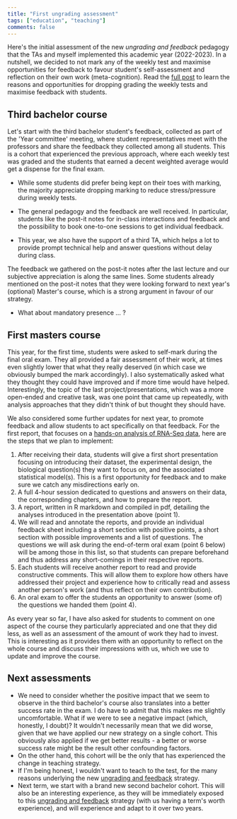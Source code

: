 ```yaml
---
title: "First ungrading assessment"
tags: ["education", "teaching"]
comments: false
---
```


Here's the initial assessment of the new *ungrading and feedback*
pedagogy that the TAs and myself implemented this academic year
(2022-2023). In a nutshell, we decided to not mark any of the weekly
test and maximise opportunities for feedback to favour student's
self-assessment and reflection on their own work
(meta-cognition). Read the [full
post](https://lgatto.github.io/ungrading/) to learn the reasons and
opportunities for dropping grading the weekly tests and maximise
feedback with students.

## Third bachelor course

Let's start with the third bachelor student's feedback, collected as
part of the 'Year committee' meeting, where student representatives
meet with the professors and share the feedback they collected among
all students. This is a cohort that experienced the previous approach,
where each weekly test was graded and the students that earned a
decent weighted average would get a dispense for the final exam.

- While some students did prefer being kept on their toes with
  marking, the majority appreciate dropping marking to reduce
  stress/pressure during weekly tests.

- The general pedagogy and the feedback are well received. In
  particular, students like the post-it notes for in-class
  interactions and feedback and the possibility to book one-to-one
  sessions to get individual feedback.

- This year, we also have the support of a third TA, which helps a lot
  to provide prompt technical help and answer questions without delay
  during class.

The feedback we gathered on the post-it notes after the last lecture
and our subjective appreciation is along the same lines. Some students
already mentioned on the post-it notes that they were looking forward
to next year's (optional) Master's course, which is a strong argument
in favour of our strategy.

- What about mandatory presence ... ?

## First masters course

This year, for the first time, students were asked to self-mark during
the final oral exam. They all provided a fair assessment of their
work, at times even slightly lower that what they really deserved (in
which case we obviously bumped the mark accordingly). I also
systematically asked what they thought they could have improved and if
more time would have helped. Interestingly, the topic of the last
project/presentations, which was a more open-ended and creative task,
was one point that came up repeatedly, with analysis approaches that
they didn't think of but thought they should have.

We also considered some further updates for next year, to promote
feedback and allow students to act specifically on that feedback. For
the first report, that focuses on a [hands-on analysis of RNA-Seq
data](https://uclouvain-cbio.github.io/WSBIM2122/sec-rnaseq.html),
here are the steps that we plan to implement:

1. After receiving their data, students will give a first short
   presentation focusing on introducing their dataset, the
   experimental design, the biological question(s) they want to focus
   on, and the associated statistical model(s). This is a first
   opportunity for feedback and to make sure we catch any
   misdirections early on.
2. A full 4-hour session dedicated to questions and answers on their
   data, the corresponding chapters, and how to prepare the report.
3. A report, written in R markdown and compiled in pdf, detailing the
   analyses introduced in the presentation above (point 1).
4. We will read and annotate the reports, and provide an individual
   feedback sheet including a short section with positive points, a
   short section with possible improvements and a list of
   questions. The questions we will ask during the end-of-term oral
   exam (point 6 below) will be among those in this list, so that
   students can prepare beforehand and thus address any short-comings
   in their respective reports.
5. Each students will receive another report to read and provide
   constructive comments. This will allow them to explore how others
   have addressed their project and experience how to critically read
   and assess another person's work (and thus reflect on their own
   contribution).
6. An oral exam to offer the students an opportunity to answer (some
   of) the questions we handed them (point 4).

As every year so far, I have also asked for students to comment on one
aspect of the course they particularly appreciated and one that they
did less, as well as an assessment of the amount of work they had to
invest. This is interesting as it provides them with an opportunity to
reflect on the whole course and discuss their impressions with us,
which we use to update and improve the course.

## Next assessments

- We need to consider whether the positive impact that we seem to
  observe in the third bachelor's course also translates into a better
  success rate in the exam. I do have to admit that this makes me
  slightly uncomfortable. What if we were to see a negative impact
  (which, honestly, I doubt)? It wouldn't necessarily mean that we did
  worse, given that we have applied our new strategy on a single
  cohort. This obviously also applied if we get better results - a
  better or worse success rate might be the result other confounding
  factors.
- On the other hand, this cohort will be the only that has experienced
  the change in teaching strategy.
- If I'm being honest, I wouldn't want to teach to the test, for the
  many reasons underlying the new [ungrading and
  feedback](https://lgatto.github.io/ungrading/) strategy.
- Next term, we start with a brand new second bachelor cohort. This
  will also be an interesting experience, as they will be immediately
  exposed to this [ungrading and
  feedback](https://lgatto.github.io/ungrading/) strategy (with us
  having a term's worth experience), and will experience and adapt to
  it over two years.
